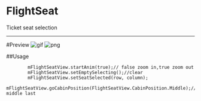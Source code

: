 # FlightSeat
Ticket seat selection


---
#Preview
![gif](https://github.com/ldoublem/FlightSeat/blob/master/screenshot/seat_gif.gif)
![png](https://github.com/ldoublem/FlightSeat/blob/master/screenshot/seat_png.png)

##Usage 
```
        mFlightSeatView.startAnim(true);// false zoom in,true zoom out
        mFlightSeatView.setEmptySelecting();//clear 
        mFlightSeatView.setSeatSelected(row, column);
        mFlightSeatView.goCabinPosition(FlightSeatView.CabinPosition.Middle);//top middle last
```
